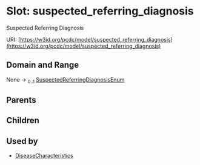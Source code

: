 
# Slot: suspected_referring_diagnosis


Suspected Referring Diagnosis

URI: [https://w3id.org/pcdc/model/suspected_referring_diagnosis](https://w3id.org/pcdc/model/suspected_referring_diagnosis)


## Domain and Range

None &#8594;  <sub>0..1</sub> [SuspectedReferringDiagnosisEnum](SuspectedReferringDiagnosisEnum.md)

## Parents


## Children


## Used by

 * [DiseaseCharacteristics](DiseaseCharacteristics.md)
